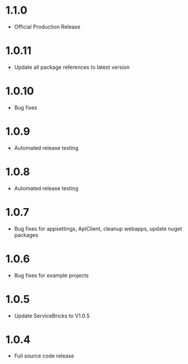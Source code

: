 # 1.1.0
- Official Production Release

# 1.0.11
- Update all package references to latest version

# 1.0.10
- Bug fixes

# 1.0.9
- Automated release testing

# 1.0.8
- Automated release testing

# 1.0.7
- Bug fixes for appsettings, ApiClient, cleanup webapps, update nuget packages

# 1.0.6
- Bug fixes for example projects

# 1.0.5
- Update ServiceBricks to V1.0.5

# 1.0.4
- Full source code release

